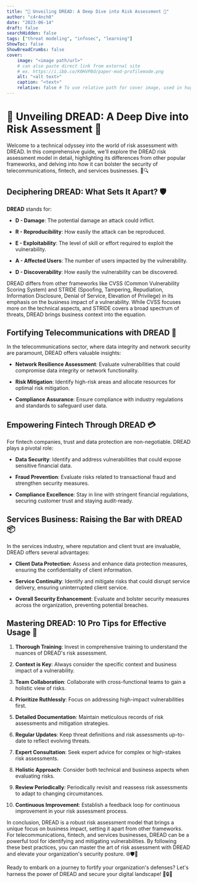 ```yaml
---
title: "🌟 Unveiling DREAD: A Deep Dive into Risk Assessment 🌟"
author: "c4r4nch0"
date: "2023-06-14"
draft: false
searchHidden: false
tags: ["threat modeling", "infosec", "learning"]
ShowToc: false
ShowBreadCrumbs: false
cover:
    image: "<image path/url>"
    # can also paste direct link from external site
    # ex. https://i.ibb.co/K0HVPBd/paper-mod-profilemode.png
    alt: "<alt text>"
    caption: "<text>"
    relative: false # To use relative path for cover image, used in hugo Page-bundles    
---
```


# 🌟 Unveiling DREAD: A Deep Dive into Risk Assessment 🌟

Welcome to a technical odyssey into the world of risk assessment with DREAD. In this comprehensive guide, we'll explore the DREAD risk assessment model in detail, highlighting its differences from other popular frameworks, and delving into how it can bolster the security of telecommunications, fintech, and services businesses. 🚀🔍

## Deciphering DREAD: What Sets It Apart? 🛡️

**DREAD** stands for:

- **D - Damage**: The potential damage an attack could inflict.

- **R - Reproducibility**: How easily the attack can be reproduced.

- **E - Exploitability**: The level of skill or effort required to exploit the vulnerability.

- **A - Affected Users**: The number of users impacted by the vulnerability.

- **D - Discoverability**: How easily the vulnerability can be discovered.

DREAD differs from other frameworks like CVSS (Common Vulnerability Scoring System) and STRIDE (Spoofing, Tampering, Repudiation, Information Disclosure, Denial of Service, Elevation of Privilege) in its emphasis on the business impact of a vulnerability. While CVSS focuses more on the technical aspects, and STRIDE covers a broad spectrum of threats, DREAD brings business context into the equation.

## Fortifying Telecommunications with DREAD 📡

In the telecommunications sector, where data integrity and network security are paramount, DREAD offers valuable insights:

- **Network Resilience Assessment**: Evaluate vulnerabilities that could compromise data integrity or network functionality.

- **Risk Mitigation**: Identify high-risk areas and allocate resources for optimal risk mitigation.

- **Compliance Assurance**: Ensure compliance with industry regulations and standards to safeguard user data.

## Empowering Fintech Through DREAD 💳

For fintech companies, trust and data protection are non-negotiable. DREAD plays a pivotal role:

- **Data Security**: Identify and address vulnerabilities that could expose sensitive financial data.

- **Fraud Prevention**: Evaluate risks related to transactional fraud and strengthen security measures.

- **Compliance Excellence**: Stay in line with stringent financial regulations, securing customer trust and staying audit-ready.

## Services Business: Raising the Bar with DREAD 📦

In the services industry, where reputation and client trust are invaluable, DREAD offers several advantages:

- **Client Data Protection**: Assess and enhance data protection measures, ensuring the confidentiality of client information.

- **Service Continuity**: Identify and mitigate risks that could disrupt service delivery, ensuring uninterrupted client service.

- **Overall Security Enhancement**: Evaluate and bolster security measures across the organization, preventing potential breaches.

## Mastering DREAD: 10 Pro Tips for Effective Usage 🚀

1. **Thorough Training**: Invest in comprehensive training to understand the nuances of DREAD's risk assessment.

2. **Context is Key**: Always consider the specific context and business impact of a vulnerability.

3. **Team Collaboration**: Collaborate with cross-functional teams to gain a holistic view of risks.

4. **Prioritize Ruthlessly**: Focus on addressing high-impact vulnerabilities first.

5. **Detailed Documentation**: Maintain meticulous records of risk assessments and mitigation strategies.

6. **Regular Updates**: Keep threat definitions and risk assessments up-to-date to reflect evolving threats.

7. **Expert Consultation**: Seek expert advice for complex or high-stakes risk assessments.

8. **Holistic Approach**: Consider both technical and business aspects when evaluating risks.

9. **Review Periodically**: Periodically revisit and reassess risk assessments to adapt to changing circumstances.

10. **Continuous Improvement**: Establish a feedback loop for continuous improvement in your risk assessment process.

In conclusion, DREAD is a robust risk assessment model that brings a unique focus on business impact, setting it apart from other frameworks. For telecommunications, fintech, and services businesses, DREAD can be a powerful tool for identifying and mitigating vulnerabilities. By following these best practices, you can master the art of risk assessment with DREAD and elevate your organization's security posture. 🌐🛡️💼

Ready to embark on a journey to fortify your organization's defenses? Let's harness the power of DREAD and secure your digital landscape! 🚀🔒🌟